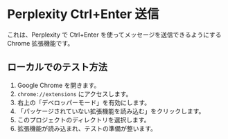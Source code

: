# Perplexity Ctrl+Enter 送信

これは、Perplexity で Ctrl+Enter を使ってメッセージを送信できるようにする Chrome 拡張機能です。

## ローカルでのテスト方法

1.  Google Chrome を開きます。
2.  `chrome://extensions` にアクセスします。
3.  右上の「デベロッパーモード」を有効にします。
4.  「パッケージされていない拡張機能を読み込む」をクリックします。
5.  このプロジェクトのディレクトリを選択します。
6.  拡張機能が読み込まれ、テストの準備が整います。